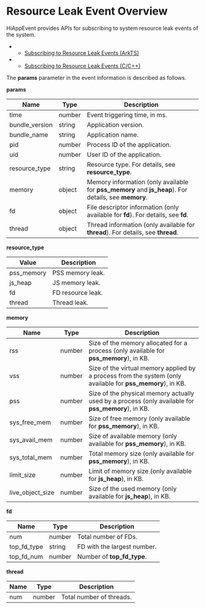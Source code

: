 # Resource Leak Event Overview

HiAppEvent provides APIs for subscribing to system resource leak events of the system.

- - [Subscribing to Resource Leak Events (ArkTS)](hiappevent-watcher-resourceleak-events-arkts.md)
- - [Subscribing to Resource Leak Events (C/C++)](hiappevent-watcher-resourceleak-events-ndk.md)

The **params** parameter in the event information is described as follows.

**params**

| Name   | Type  | Description                      |
| ------- | ------ | ------------------------- |
| time     | number | Event triggering time, in ms.|
| bundle_version | string | Application version.|
| bundle_name | string | Application name.|
| pid | number | Process ID of the application.|
| uid | number | User ID of the application.|
| resource_type | string | Resource type. For details, see **resource_type**.|
| memory | object | Memory information (only available for **pss_memory** and **js_heap**). For details, see **memory**.|
| fd | object | File descriptor information (only available for **fd**). For details, see **fd**.|
| thread | object | Thread information (only available for **thread**). For details, see **thread**.|

**resource_type**

| Value   | Description                      |
| ------- | ------------------------- |
| pss_memory | PSS memory leak.|
| js_heap | JS memory leak.|
| fd | FD resource leak.|
| thread | Thread leak.|

**memory**

| Name   | Type  | Description                      |
| ------- | ------ | ------------------------- |
| rss | number | Size of the memory allocated for a process (only available for **pss_memory**), in KB.|
| vss | number | Size of the virtual memory applied by a process from the system (only available for **pss_memory**), in KB.|
| pss | number | Size of the physical memory actually used by a process (only available for **pss_memory**), in KB.|
| sys_free_mem | number | Size of free memory (only available for **pss_memory**), in KB.|
| sys_avail_mem | number | Size of available memory (only available for **pss_memory**), in KB.|
| sys_total_mem | number | Total memory size (only available for **pss_memory**), in KB.|
| limit_size | number | Limit of memory size (only available for **js_heap**), in KB.|
| live_object_size | number | Size of the used memory (only available for **js_heap**), in KB.|

**fd**

| Name       | Type  | Description               |
| ----------- | ------ | ------------------- |
| num         | number | Total number of FDs.         |
| top_fd_type | string | FD with the largest number. |
| top_fd_num  | number | Number of **top_fd_type**.|

**thread**

| Name| Type  | Description          |
| ---- | ------ | -------------- |
| num  | number | Total number of threads.|
